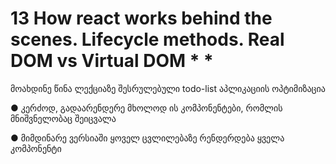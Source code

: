 # 13 How react works behind the scenes. Lifecycle methods. Real DOM vs Virtual DOM \* \*

მოახდინე წინა ლექციაზე შესრულებული
todo-list აპლიკაციის ოპტიმიზაცია

● კერძოდ, გადაარენდერე მხოლოდ ის
კომპონენტები, რომლის მნიშვნელობაც
შეიცვალა

● მიმდინარე ვერსიაში ყოველ
ცვლილებაზე რენდერდება ყველა
კომპონენტი
